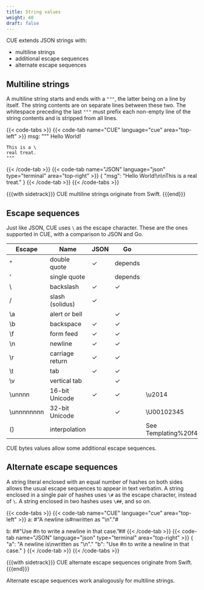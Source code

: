 ```yaml
---
title: String values
weight: 40
draft: false
---
```


CUE extends JSON strings with:

- multiline strings
- additional escape sequences
- alternate escape sequences

## Multiline strings

A multiline string starts and ends with a `"""`, the latter being on a line by itself.
The string contents are on separate lines between these two.
The whitespace preceding the last `"""` must prefix each non-empty line of the
string contents and is stripped from all lines.

{{< code-tabs >}}
{{< code-tab name="CUE" language="cue"  area="top-left" >}}
msg: """
    Hello World!

    This is a \
    real treat.
    """
{{< /code-tab >}}
{{< code-tab name="JSON" language="json" type="terminal" area="top-right" >}}
{
    "msg": "Hello World!\n\nThis is a real treat."
}
{{< /code-tab >}}
{{< /code-tabs >}}

{{{with sidetrack}}}
CUE multiline strings originate from Swift.
{{{end}}}


## Escape sequences

Just like JSON, CUE uses `\` as the escape character.
These are the ones supported in CUE, with a comparison to JSON and Go.

| Escape | Name | JSON | Go | Examples |
| --- | --- | --- | --- | --- |
| \" | double quote | ✓ | depends |  |
| \' | single quote |  | depends |  |
| \\ | backslash | ✓ | ✓ |  |
| \/ | slash (solidus) | ✓ |  |  |
| \a | alert or bell |  | ✓ |  |
| \b | backspace | ✓ | ✓ |  |
| \f | form feed | ✓ | ✓ |  |
| \n | newline | ✓ | ✓ |  |
| \r | carriage return | ✓ | ✓ |  |
| \t | tab | ✓ | ✓ |  |
| \v | vertical tab |  | ✓ |  |
| \unnnn | 16-bit Unicode | ✓ | ✓ | \u2014 |
| \unnnnnnnn | 32-bit Unicode |  | ✓ | \U00102345 |
| \() | interpolation |  |  | See Templating%20f4e21af73d744a77aa2c91203a8dbe4f.md |

CUE bytes values allow some additional escape sequences.

## Alternate escape sequences

A string literal enclosed with an equal number of hashes on both sides allows
the usual escape sequences to appear in text verbatim. A string enclosed in a
single pair of hashes uses `\#` as the escape character, instead of `\`. A
string enclosed in two hashes uses `\##`, and so on.

{{< code-tabs >}}
{{< code-tab name="CUE" language="cue"  area="top-left" >}}
a: #"A newline is\#nwritten as "\n"."#

b: ##"Use \#n to write a newline in that case.”##
{{< /code-tab >}}
{{< code-tab name="JSON" language="json" type="terminal" area="top-right" >}}
{
    "a": "A newline is\nwritten as "\\n"."
    "b": "Use \#n to write a newline in that case."
}
{{< /code-tab >}}
{{< /code-tabs >}}

{{{with sidetrack}}}
CUE alternate escape sequences originate from Swift.
{{{end}}}


Alternate escape sequences work analogously for multiline strings.
